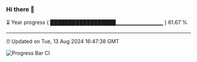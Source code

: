 ### Hi there 👋

⏳ Year progress { ██████████████████▁▁▁▁▁▁▁▁▁▁▁▁ } 61.67 %

---

⏰ Updated on Tue, 13 Aug 2024 16:47:38 GMT

![Progress Bar CI](https://github.com/IshwaranRudhara/GIT-ACTION/workflows/Progress%20Bar%20CI/badge.svg)
